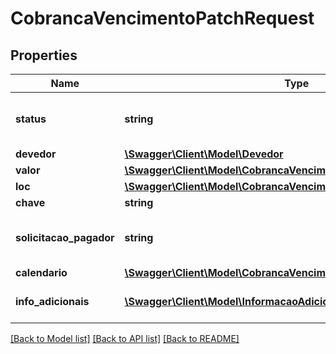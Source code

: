 # CobrancaVencimentoPatchRequest

## Properties
Name | Type | Description | Notes
------------ | ------------- | ------------- | -------------
**status** | **string** | Status da cobrança. &lt;table&gt;&lt;tr&gt;&lt;td&gt;ENUM&lt;/td&gt;&lt;/tr&gt;&lt;tr&gt;&lt;td&gt;REMOVIDA_PELO_USUARIO_RECEBEDOR&lt;/td&gt;&lt;/tr&gt;&lt;/table&gt; | [optional] 
**devedor** | [**\Swagger\Client\Model\Devedor**](Devedor.md) |  | [optional] 
**valor** | [**\Swagger\Client\Model\CobrancaVencimentoPatchRequestValor**](CobrancaVencimentoPatchRequestValor.md) |  | [optional] 
**loc** | [**\Swagger\Client\Model\CobrancaVencimentoPatchRequestLoc**](CobrancaVencimentoPatchRequestLoc.md) |  | [optional] 
**chave** | **string** | Chave DICT do recebedor | [optional] 
**solicitacao_pagador** | **string** | O campo solicitacaoPagador, determina um texto a ser apresentado ao pagador para que ele possa digitar uma informação correlata, em formato livre, a ser enviada ao recebedor | [optional] 
**calendario** | [**\Swagger\Client\Model\CobrancaVencimentoPatchRequestCalendario**](CobrancaVencimentoPatchRequestCalendario.md) |  | [optional] 
**info_adicionais** | [**\Swagger\Client\Model\InformacaoAdicional[]**](InformacaoAdicional.md) | Cada respectiva informação adicional contida na lista (nome e valor) deve ser apresentada ao pagador | [optional] 

[[Back to Model list]](../../README.md#documentation-for-models) [[Back to API list]](../../README.md#documentation-for-api-endpoints) [[Back to README]](../../README.md)

